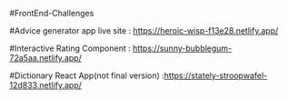 ﻿#FrontEnd-Challenges
 
 
 #Advice generator app live site : https://heroic-wisp-f13e28.netlify.app/

#Interactive Rating Component : https://sunny-bubblegum-72a5aa.netlify.app/

#Dictionary React App(not final version) :https://stately-stroopwafel-12d833.netlify.app/
